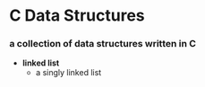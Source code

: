 # C Data Structures
### a collection of data structures written in C

* **linked list**
  * a singly linked list
